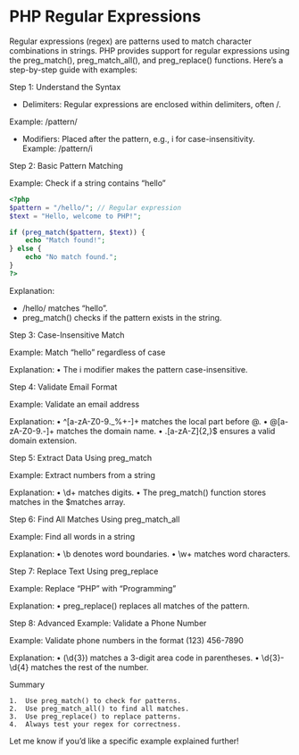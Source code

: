 # PHP Regular Expressions

Regular expressions (regex) are patterns used to match character combinations in strings. PHP provides support for regular expressions using the preg_match(), preg_match_all(), and preg_replace() functions. Here’s a step-by-step guide with examples:

Step 1: Understand the Syntax

- Delimiters: Regular expressions are enclosed within delimiters, often /.

Example: /pattern/
- Modifiers: Placed after the pattern, e.g., i for case-insensitivity.
Example: /pattern/i

Step 2: Basic Pattern Matching

Example: Check if a string contains “hello”
```php
<?php
$pattern = "/hello/"; // Regular expression
$text = "Hello, welcome to PHP!";

if (preg_match($pattern, $text)) {
    echo "Match found!";
} else {
    echo "No match found.";
}
?>
```
Explanation:
- /hello/ matches “hello”.
- preg_match() checks if the pattern exists in the string.

Step 3: Case-Insensitive Match

Example: Match “hello” regardless of case

<?php
$pattern = "/hello/i"; // 'i' modifier for case-insensitivity
$text = "HELLO, world!";

if (preg_match($pattern, $text)) {
    echo "Match found!";
} else {
    echo "No match found.";
}
?>

Explanation:
	•	The i modifier makes the pattern case-insensitive.

Step 4: Validate Email Format

Example: Validate an email address

<?php
$pattern = "/^[a-zA-Z0-9._%+-]+@[a-zA-Z0-9.-]+\.[a-zA-Z]{2,}$/";
$email = "example@domain.com";

if (preg_match($pattern, $email)) {
    echo "Valid email!";
} else {
    echo "Invalid email!";
}
?>

Explanation:
	•	^[a-zA-Z0-9._%+-]+ matches the local part before @.
	•	@[a-zA-Z0-9.-]+ matches the domain name.
	•	\.[a-zA-Z]{2,}$ ensures a valid domain extension.

Step 5: Extract Data Using preg_match

Example: Extract numbers from a string

<?php
$pattern = "/\d+/"; // Matches one or more digits
$text = "The price is 1234 dollars.";

if (preg_match($pattern, $text, $matches)) {
    echo "Found number: " . $matches[0];
} else {
    echo "No number found.";
}
?>

Explanation:
	•	\d+ matches digits.
	•	The preg_match() function stores matches in the $matches array.

Step 6: Find All Matches Using preg_match_all

Example: Find all words in a string

<?php
$pattern = "/\b\w+\b/"; // Matches whole words
$text = "PHP is amazing!";
preg_match_all($pattern, $text, $matches);

print_r($matches[0]); // Output all words
?>

Explanation:
	•	\b denotes word boundaries.
	•	\w+ matches word characters.

Step 7: Replace Text Using preg_replace

Example: Replace “PHP” with “Programming”

<?php
$pattern = "/PHP/";
$replacement = "Programming";
$text = "PHP is awesome!";

$result = preg_replace($pattern, $replacement, $text);
echo $result;
?>

Explanation:
	•	preg_replace() replaces all matches of the pattern.

Step 8: Advanced Example: Validate a Phone Number

Example: Validate phone numbers in the format (123) 456-7890

<?php
$pattern = "/^\(\d{3}\) \d{3}-\d{4}$/";
$phone = "(123) 456-7890";

if (preg_match($pattern, $phone)) {
    echo "Valid phone number!";
} else {
    echo "Invalid phone number!";
}
?>

Explanation:
	•	\(\d{3}\) matches a 3-digit area code in parentheses.
	•	\d{3}-\d{4} matches the rest of the number.

Summary

	1.	Use preg_match() to check for patterns.
	2.	Use preg_match_all() to find all matches.
	3.	Use preg_replace() to replace patterns.
	4.	Always test your regex for correctness.

Let me know if you’d like a specific example explained further!
